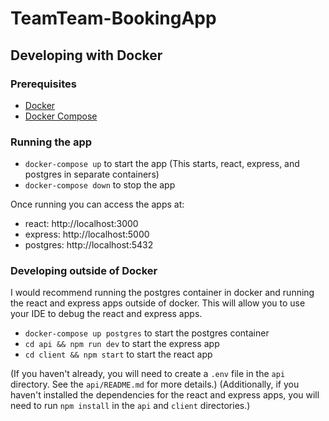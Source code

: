 # TeamTeam-BookingApp

## Developing with Docker

### Prerequisites

- [Docker](https://docs.docker.com/install/)
- [Docker Compose](https://docs.docker.com/compose/install/)

### Running the app

- `docker-compose up` to start the app (This starts, react, express, and postgres in separate containers)
- `docker-compose down` to stop the app

Once running you can access the apps at:
- react: http://localhost:3000
- express: http://localhost:5000
- postgres: http://localhost:5432

### Developing outside of Docker

I would recommend running the postgres container in docker and running the react and express apps outside of docker. This will allow you to use your IDE to debug the react and express apps.

- `docker-compose up postgres` to start the postgres container
- `cd api && npm run dev` to start the express app
- `cd client && npm start` to start the react app

(If you haven't already, you will need to create a `.env` file in the `api` directory. See the `api/README.md` for more details.)
(Additionally, if you haven't installed the dependencies for the react and express apps, you will need to run `npm install` in the `api` and `client` directories.)


